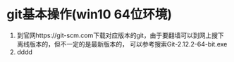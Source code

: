 

# git基本操作(win10 64位环境)

1. 到官网https://git-scm.com下载对应版本的git，由于要翻墙可以到网上搜下离线版本的，但不一定的是最新版本的，
    可以参考搜索Git-2.12.2-64-bit.exe
2. dddd


